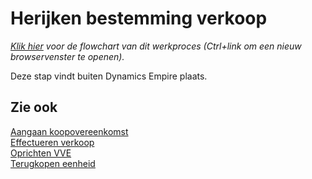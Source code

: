 # Herijken bestemming verkoop

*[Klik hier](https://cegeka-dsabestpracticeprocessen.mavimcloud.com//Portal/code?id=4a1&view=Chart&maximize=true) voor de flowchart van dit werkproces (Ctrl+link om een nieuw browservenster te openen).*

Deze stap vindt buiten Dynamics Empire plaats.

## Zie ook

[Aangaan koopovereenkomst](../Aangaan-koopovereenkomst/)  
[Effectueren verkoop](../Effectueren-verkoop/)  
[Oprichten VVE](../Oprichten-VVE/)  
[Terugkopen eenheid](../Terugkopen-eenheid/)  
